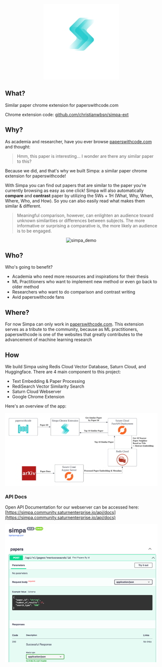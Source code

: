 <p align="center"> <img src="assets/logo_with_title.png" alt="simpa_logo" width="250"/>

## What?
Similar paper chrome extension for paperswithcode.com

Chrome extension code: [github.com/christianwbsn/simpa-ext](https://github.com/christianwbsn/simpa-ext)

## Why?
As academia and researcher, have you ever browse [paperswithcode.com](https://paperswithcode.com/) and thought:

> Hmm, this paper is interesting... I wonder are there any similar paper to this?

Because we did, and that's why we built Simpa: a similar paper chrome extension for paperswithcode!

With Simpa you can find out papers that are similar to the paper you're currently browsing as easy as one click! Simpa will also automatically **compare** and **contrast** paper by utilizing the 5Ws + 1H (What, Why, When, Where, Who, and How). So you can also easily read what makes them similar & different.

> Meaningful comparison, however, can enlighten an audience toward unknown similarities or differences between subjects. The more informative or surprising a comparative is, the more likely an audience is to be engaged.


<p align="center"> <img src="assets/demo.gif" alt="simpa_demo"/>


## Who?
Who's going to benefit?
* Academia who need more resources and inspirations for their thesis
* ML Practitioners who want to implement new method or even go back to older method
* Researchers who want to do comparison and contrast writing
* Avid paperswithcode fans

## Where?
For now Simpa can only work in [paperswithcode.com](https://paperswithcode.com/). This extension serves as a tribute to the community, because as ML practitioners, paperswithcode is one of the websites that greatly contributes to the advancement of machine learning research

## How
We build Simpa using Redis Cloud Vector Database, Saturn Cloud, and Huggingface. There are 4 main component to this project:
* Text Embedding & Paper Processing
* RediSearch Vector Similarity Search
* Saturn Cloud Webserver
* Google Chrome Extension

Here's an overview of the app:

<p align="center"> <img src="assets/Simpa_App_Diagram.png" alt="simpa_overview" width="750"/>

### API Docs
Open API Documentation for our webserver can be accessed here:
[https://simpa.community.saturnenterprise.io/api/docs](https://simpa.community.saturnenterprise.io/api/docs)

<p align="center"> <img src="assets/be.png" alt="simpa_overview" width="750"/>